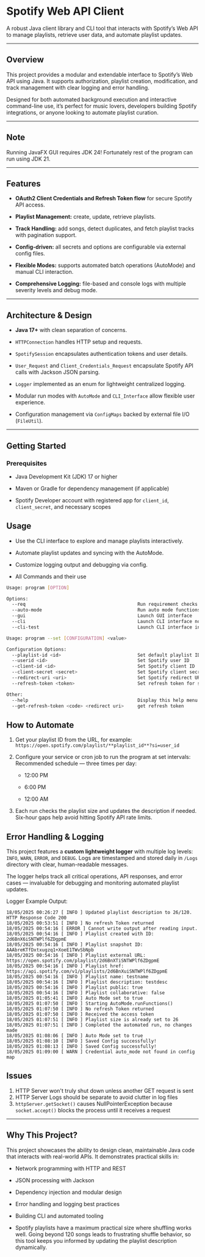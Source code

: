 # Spotify Web API Client

A robust Java client library and CLI tool that interacts with Spotify’s Web API to manage playlists, retrieve user data, and automate playlist updates.

----------

## Overview

This project provides a modular and extendable interface to Spotify’s Web API using Java. It supports authorization, playlist creation, modification, and track management with clear logging and error handling.

Designed for both automated background execution and interactive command-line use, it’s perfect for music lovers, developers building Spotify integrations, or anyone looking to automate playlist curation.

----------

## Note

Running JavaFX GUI requires JDK 24! Fortunately rest of the program can run using JDK 21.

----------

## Features

-   **OAuth2 Client Credentials and Refresh Token flow** for secure Spotify API access.
    
-   **Playlist Management:** create, update, retrieve playlists.
    
-   **Track Handling:** add songs, detect duplicates, and fetch playlist tracks with pagination support.
    
-   **Config-driven:** all secrets and options are configurable via external config files.
    
-   **Flexible Modes:** supports automated batch operations (AutoMode) and manual CLI interaction.
    
-   **Comprehensive Logging:** file-based and console logs with multiple severity levels and debug mode.
    

----------

## Architecture & Design

-   **Java 17+** with clean separation of concerns.
    
-   `HTTPConnection` handles HTTP setup and requests.
    
-   `SpotifySession` encapsulates authentication tokens and user details.
    
-   `User_Request` and `Client_Credentials_Request` encapsulate Spotify API calls with Jackson JSON parsing.
    
-   `Logger` implemented as an enum for lightweight centralized logging.
    
-   Modular run modes with `AutoMode` and `CLI_Interface` allow flexible user experience.
    
-   Configuration management via `ConfigMaps` backed by external file I/O (`FileUtil`).
    

----------

## Getting Started

### Prerequisites

-   Java Development Kit (JDK) 17 or higher
    
-   Maven or Gradle for dependency management (if applicable)
    
-   Spotify Developer account with registered app for `client_id`, `client_secret`, and necessary scopes
    
## Usage

-   Use the CLI interface to explore and manage playlists interactively.
    
-   Automate playlist updates and syncing with the AutoMode.
    
-   Customize logging output and debugging via config.

-   All Commands and their use
```bash
Usage: program [OPTION]

Options:
  --req                                         Run requirement checks and exit
  --auto-mode                                   Run auto mode functions
  --gui                                         Launch GUI interface
  --cli                                         Launch CLI interface normal mode
  --cli-test                                    Launch CLI interface in test mode

Usage: program --set [CONFIGURATION] <value>

Configuration Options:
  --playlist-id <id>                            Set default playlist ID
  --userid <id>                                 Set Spotify user ID
  --client-id <id>                              Set Spotify client ID
  --client-secret <secret>                      Set Spotify client secret
  --redirect-uri <uri>                          Set Spotify redirect URI
  --refresh-token <token>                       Set refresh token for session

Other:
  --help                                        Display this help menu
  --get-refresh-token <code> <redirect uri>     get refresh token
```

    

## How to Automate

1.  Get your playlist ID from the URL, for example:  
    `https://open.spotify.com/playlist/**playlist_id**?si=user_id`
    
2.  Configure your service or cron job to run the program at set intervals:  
    Recommended schedule — three times per day:
    
    -   12:00 PM
        
    -   6:00 PM
        
    -   12:00 AM
        
3.  Each run checks the playlist size and updates the description if needed. Six-hour gaps help avoid hitting Spotify API rate limits.

## Error Handling & Logging

This project features a **custom lightweight logger** with multiple log levels: `INFO`, `WARN`, `ERROR`, and `DEBUG`. Logs are timestamped and stored daily in `/Logs` directory with clear, human-readable messages.

The logger helps track all critical operations, API responses, and error cases — invaluable for debugging and monitoring automated playlist updates.

Logger Example Output:
```pgsql
18/05/2025 00:26:27 [ INFO ] Updated playlist description to 26/120. HTTP Response Code 200
18/05/2025 00:53:51 [ INFO ] No refresh Token returned
18/05/2025 00:54:16 [ ERROR ] Cannot write output after reading input.
18/05/2025 00:54:16 [ INFO ] Playlist created with ID: 2d6BnX6iSNTWPlf6ZDgpmE
18/05/2025 00:54:16 [ INFO ] Playlist snapshot ID: AAAbreKTfDxtxugzq1+XoeE1TWvSbNpb
18/05/2025 00:54:16 [ INFO ] Playlist external URL: https://open.spotify.com/playlist/2d6BnXTiSNTWPlf6ZDgpmE
18/05/2025 00:54:16 [ INFO ] Playlist href: https://api.spotify.com/v1/playlists/2d6BnXuiSNTWPlf6ZDgpmE
18/05/2025 00:54:16 [ INFO ] Playlist name: testname
18/05/2025 00:54:16 [ INFO ] Playlist description: testdesc
18/05/2025 00:54:16 [ INFO ] Playlist public: true
18/05/2025 00:54:16 [ INFO ] Playlist collaborative: false
18/05/2025 01:05:41 [ INFO ] Auto Mode set to true
18/05/2025 01:07:50 [ INFO ] Starting AutoMode.runFunctions()
18/05/2025 01:07:50 [ INFO ] No refresh Token returned
18/05/2025 01:07:50 [ INFO ] Received the access token
18/05/2025 01:07:51 [ INFO ] Playlist size is already set to 26
18/05/2025 01:07:51 [ INFO ] Completed the automated run, no changes made
18/05/2025 01:08:06 [ INFO ] Auto Mode set to true
18/05/2025 01:08:10 [ INFO ] Saved Config successfully!
18/05/2025 01:08:13 [ INFO ] Saved Config successfully!
18/05/2025 01:09:00 [ WARN ] Credential auto_mode not found in config map
```

## Issues
1. HTTP Server won't truly shut down unless another GET request is sent
2. HTTP Server Logs should be separate to avoid clutter in log files
3. ```httpServer.getSocket()``` causes NullPointerException because ```socket.accept()``` blocks the process until it receives a request

----------

## Why This Project?

This project showcases the ability to design clean, maintainable Java code that interacts with real-world APIs. It demonstrates practical skills in:

-   Network programming with HTTP and REST
    
-   JSON processing with Jackson
    
-   Dependency injection and modular design
    
-   Error handling and logging best practices
    
-   Building CLI and automated tooling

- Spotify playlists have a maximum practical size where shuffling works well. Going beyond 120 songs leads to frustrating shuffle behavior, so this tool keeps you informed by updating the playlist description dynamically.
